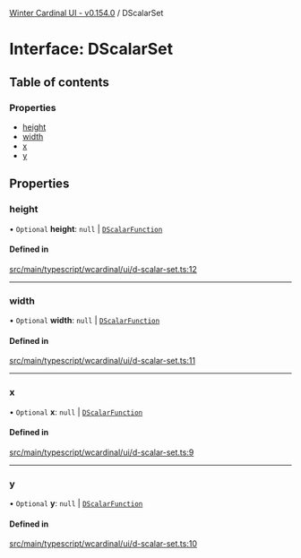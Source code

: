 [Winter Cardinal UI - v0.154.0](../index.md) / DScalarSet

# Interface: DScalarSet

## Table of contents

### Properties

- [height](DScalarSet.md#height)
- [width](DScalarSet.md#width)
- [x](DScalarSet.md#x)
- [y](DScalarSet.md#y)

## Properties

### height

• `Optional` **height**: ``null`` \| [`DScalarFunction`](../index.md#dscalarfunction)

#### Defined in

[src/main/typescript/wcardinal/ui/d-scalar-set.ts:12](https://github.com/winter-cardinal/winter-cardinal-ui/blob/v0.154.0/src/main/typescript/wcardinal/ui/d-scalar-set.ts#L12)

___

### width

• `Optional` **width**: ``null`` \| [`DScalarFunction`](../index.md#dscalarfunction)

#### Defined in

[src/main/typescript/wcardinal/ui/d-scalar-set.ts:11](https://github.com/winter-cardinal/winter-cardinal-ui/blob/v0.154.0/src/main/typescript/wcardinal/ui/d-scalar-set.ts#L11)

___

### x

• `Optional` **x**: ``null`` \| [`DScalarFunction`](../index.md#dscalarfunction)

#### Defined in

[src/main/typescript/wcardinal/ui/d-scalar-set.ts:9](https://github.com/winter-cardinal/winter-cardinal-ui/blob/v0.154.0/src/main/typescript/wcardinal/ui/d-scalar-set.ts#L9)

___

### y

• `Optional` **y**: ``null`` \| [`DScalarFunction`](../index.md#dscalarfunction)

#### Defined in

[src/main/typescript/wcardinal/ui/d-scalar-set.ts:10](https://github.com/winter-cardinal/winter-cardinal-ui/blob/v0.154.0/src/main/typescript/wcardinal/ui/d-scalar-set.ts#L10)
